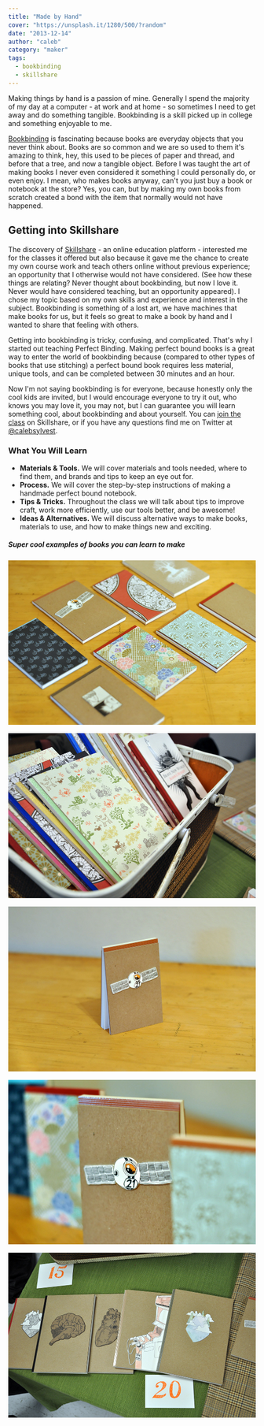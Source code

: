 ```yaml
---
title: "Made by Hand"
cover: "https://unsplash.it/1280/500/?random"
date: "2013-12-14"
author: "caleb"
category: "maker"
tags:
  - bookbinding
  - skillshare
---
```


Making things by hand is a passion of mine. Generally I spend the majority of my day at a computer - at work and at home - so sometimes I need to get away and do something tangible. Bookbinding is a skill picked up in college and something enjoyable to me.

[Bookbinding](http://skl.sh/1dgs9HO) is fascinating because books are everyday objects that you never think about. Books are so common and we are so used to them it's amazing to think, hey, this used to be pieces of paper and thread, and before that a tree, and now a tangible object. Before I was taught the art of making books I never even considered it something I could personally do, or even enjoy. I mean, who makes books anyway, can't you just buy a book or notebook at the store? Yes, you can, but by making my own books from scratch created a bond with the item that normally would not have happened.

## Getting into Skillshare

The discovery of [Skillshare](http://skl.sh/1i98Irl) - an online education platform - interested me for the classes it offered but also because it gave me the chance to create my own course work and teach others online without previous experience; an opportunity that I otherwise would not have considered. (See how these things are relating? Never thought about bookbinding, but now I love it. Never would have considered teaching, but an opportunity appeared). I chose my topic based on my own skills and experience and interest in the subject. Bookbinding is something of a lost art, we have machines that make books for us, but it feels so great to make a book by hand and I wanted to share that feeling with others.

Getting into bookbinding is tricky, confusing, and complicated. That's why I started out teaching Perfect Binding. Making perfect bound books is a great way to enter the world of bookbinding because (compared to other types of books that use stitching) a perfect bound book requires less material, unique tools, and can be completed between 30 minutes and an hour.

Now I'm not saying bookbinding is for everyone, because honestly only the cool kids are invited, but I would encourage everyone to try it out, who knows you may love it, you may not, but I can guarantee you will learn something cool, about bookbinding and about yourself. You can [join the class](http://skl.sh/1i98Irl) on Skillshare, or if you have any questions find me on Twitter at [@calebsylvest](https://twitter.com/calebsylvest).

### What You Will Learn

- **Materials &amp; Tools.** We will cover materials and tools needed, where to find them, and brands and tips to keep an eye out for.
- **Process.** We will cover the step-by-step instructions of making a handmade perfect bound notebook.
- **Tips &amp; Tricks.** Throughout the class we will talk about tips to improve craft, work more efficiently, use our tools better, and be awesome!
- **Ideas &amp; Alternatives.** We will discuss alternative ways to make books, materials to use, and how to make things new and exciting.

##### Super cool examples of books you can learn to make

![Small handmade books](skillshare-01.jpg)

![Small handmade books](skillshare-02.jpg)

![Small handmade books](skillshare-03.jpg)

![Small handmade books](skillshare-04.jpg)

![Small handmade books](skillshare-05.jpg)
